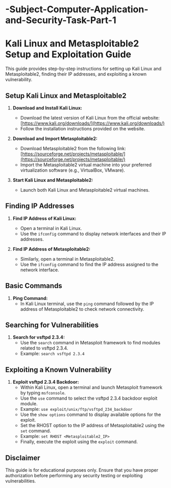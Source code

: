 # -Subject-Computer-Application-and-Security-Task-Part-1

# Kali Linux and Metasploitable2 Setup and Exploitation Guide

This guide provides step-by-step instructions for setting up Kali Linux and Metasploitable2, finding their IP addresses, and exploiting a known vulnerability.

## Setup Kali Linux and Metasploitable2

1. **Download and Install Kali Linux:**
   - Download the latest version of Kali Linux from the official website: [https://www.kali.org/downloads/](https://www.kali.org/downloads/)
   - Follow the installation instructions provided on the website.

2. **Download and Import Metasploitable2:**
   - Download Metasploitable2 from the following link: [https://sourceforge.net/projects/metasploitable/](https://sourceforge.net/projects/metasploitable/)
   - Import the Metasploitable2 virtual machine into your preferred virtualization software (e.g., VirtualBox, VMware).

3. **Start Kali Linux and Metasploitable2:**
   - Launch both Kali Linux and Metasploitable2 virtual machines.

## Finding IP Addresses

1. **Find IP Address of Kali Linux:**
   - Open a terminal in Kali Linux.
   - Use the `ifconfig` command to display network interfaces and their IP addresses.

2. **Find IP Address of Metasploitable2:**
   - Similarly, open a terminal in Metasploitable2.
   - Use the `ifconfig` command to find the IP address assigned to the network interface.

## Basic Commands

1. **Ping Command:**
   - In Kali Linux terminal, use the `ping` command followed by the IP address of Metasploitable2 to check network connectivity.

## Searching for Vulnerabilities

1. **Search for vsftpd 2.3.4:**
   - Use the `search` command in Metasploit framework to find modules related to vsftpd 2.3.4.
   - Example: `search vsftpd 2.3.4`

## Exploiting a Known Vulnerability

1. **Exploit vsftpd 2.3.4 Backdoor:**
   - Within Kali Linux, open a terminal and launch Metasploit framework by typing `msfconsole`.
   - Use the `use` command to select the vsftpd 2.3.4 backdoor exploit module.
   - Example: `use exploit/unix/ftp/vsftpd_234_backdoor`
   - Use the `show options` command to display available options for the exploit.
   - Set the RHOST option to the IP address of Metasploitable2 using the `set` command.
   - Example: `set RHOST <Metasploitable2_IP>`
   - Finally, execute the exploit using the `exploit` command.

## Disclaimer

This guide is for educational purposes only. Ensure that you have proper authorization before performing any security testing or exploiting vulnerabilities.
